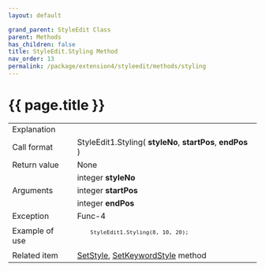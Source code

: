 ```yaml
---
layout: default

grand_parent: StyleEdit Class
parent: Methods
has_children: false
title: StyleEdit.Styling Method
nav_order: 13
permalink: /package/extension4/styleedit/methods/styling
---
```

# {{ page.title }}

<table>
  <tr>
    <td>Explanation</td>
    <td colspan="2"></td>
  </tr>
  <tr>
    <td>Call format</td>
    <td colspan="2">StyleEdit1.Styling( <b>styleNo</b>, <b>startPos</b>, <b>endPos</b> )</td>
  </tr>
  <tr>
    <td>Return value</td>
    <td colspan="2">None</td>
  </tr>  
  <tr>
    <td rowspan="3">Arguments</td>
    <td>integer <b>styleNo</b></td>
    <td></td>
  </tr>
  <tr>
    <td>integer <b>startPos</b></td>
    <td></td>
  </tr>
  <tr>
    <td>integer <b>endPos </b></td>
    <td></td>
  </tr>
  <tr>
    <td>Exception</td>
    <td>Func-4</td>
    <td></td>
  </tr>
  <tr>
    <td>Example of use</td>
    <td colspan="2"><code><pre>
    StyleEdit1.Styling(8, 10, 20);
    </pre></code></td>
  </tr>
  <tr>
    <td>Related item</td>
    <td colspan="2"><a href="/package/extension4/styleedit/methods/setstyle">SetStyle</a>, <a href="/package/extension4/styleedit/methods/setkeywordstyle">SetKeywordStyle</a> method</td>
  </tr>
</table>
